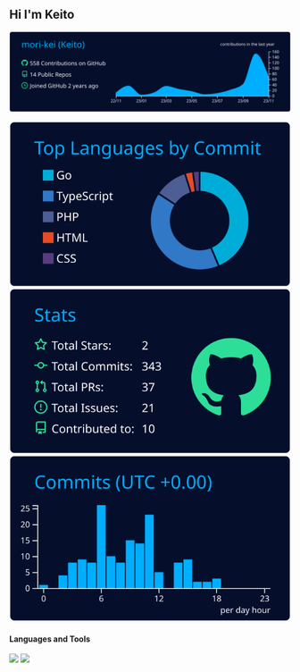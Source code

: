 ## Hi I'm Keito


![](https://raw.githubusercontent.com/mori-kei/mori-kei/main/profile-summary-card-output/algolia/0-profile-details.svg)

 [![](https://raw.githubusercontent.com/mori-kei/mori-kei/main/profile-summary-card-output/algolia/2-most-commit-language.svg)](https://github.com/vn7n24fzkq/github-profile-summary-cards)
[![](https://raw.githubusercontent.com/mori-kei/mori-kei/main/profile-summary-card-output/algolia/3-stats.svg)](https://github.com/vn7n24fzkq/github-profile-summary-cards) [![](https://raw.githubusercontent.com/mori-kei/mori-kei/main/profile-summary-card-output/algolia/4-productive-time.svg)](https://github.com/vn7n24fzkq/github-profile-summary-cards)


<h4 align="left">Languages and Tools</h4>
<img src="https://skillicons.dev/icons?i=js,ts,go,php,react,laravel,html,css,sass,tailwind">
<img src="https://skillicons.dev/icons?i=mysql,postgres,docker,firebase,heroku,github,git,postman,linux,xd,figma">
























